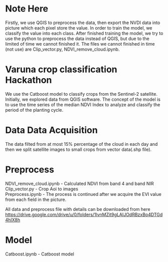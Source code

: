# Note Here
Firstly, we use QGIS to preprocess the data, then export the NVDI data into picture which each pixel store the value. In order to train the model, we classify the value into each class. After finished training the model, we try to use the python to preprocess the data instead of QGIS, but due to the limited of time we cannot finished it. The files we cannot finished in time (not use) are Clip_vector.py, NDVI_remove_cloud.ipynb.
# Varuna crop classification Hackathon
   We use the Catboost model to classify crops from the Sentinel-2 satellite. Initially, we explored data from QGIS software. The concept of the model is to use the time series of the median NDVI Index to analyze and classify the period of the planting cycle. 
# Data Data Acquisition
   The data filted from at most 15% percentage of the cloud in each day and then we split satellite images to small crops from vector data(.shp file).
# Preprocess
   NDVI_remove_cloud.ipynb - Calculated NDVI from band 4 and band NIR\
   Clip_vector.py - Crop Aoi to images\
   Preprocess.ipynb - The process is continued after we acquire the EVI value from each field in the picture.
   
   All data and preprocess file with details can be downloaded from here
   https://drive.google.com/drive/u/0/folders/1lvnMZit9gLAIJOdRBzxBo4DTGd4hIX8h
# Model
   Catboost.ipynb - Catboost model
